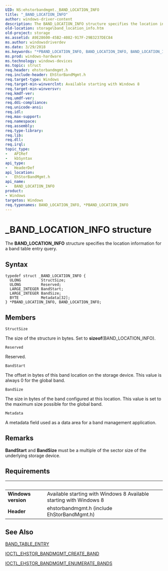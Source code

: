```yaml
---
UID: NS:ehstorbandmgmt._BAND_LOCATION_INFO
title: "_BAND_LOCATION_INFO"
author: windows-driver-content
description: The BAND_LOCATION_INFO structure specifies the location information for a band table entry query.
old-location: storage\band_location_info.htm
old-project: storage
ms.assetid: A9E28600-45B2-4082-917F-29B3237DEC84
ms.author: windowsdriverdev
ms.date: 3/29/2018
ms.keywords: "*PBAND_LOCATION_INFO, BAND_LOCATION_INFO, BAND_LOCATION_INFO structure [Storage Devices], PBAND_LOCATION_INFO, PBAND_LOCATION_INFO structure pointer [Storage Devices], _BAND_LOCATION_INFO, ehstorbandmgmt/BAND_LOCATION_INFO, ehstorbandmgmt/PBAND_LOCATION_INFO, storage.band_location_info"
ms.prod: windows-hardware
ms.technology: windows-devices
ms.topic: struct
req.header: ehstorbandmgmt.h
req.include-header: EhStorBandMgmt.h
req.target-type: Windows
req.target-min-winverclnt: Available starting with Windows 8
req.target-min-winversvr: 
req.kmdf-ver: 
req.umdf-ver: 
req.ddi-compliance: 
req.unicode-ansi: 
req.idl: 
req.max-support: 
req.namespace: 
req.assembly: 
req.type-library: 
req.lib: 
req.dll: 
req.irql: 
topic_type:
-	APIRef
-	kbSyntax
api_type:
-	HeaderDef
api_location:
-	EhStorBandMgmt.h
api_name:
-	BAND_LOCATION_INFO
product:
- Windows
targetos: Windows
req.typenames: BAND_LOCATION_INFO, *PBAND_LOCATION_INFO
---
```


# _BAND_LOCATION_INFO structure
The <b>BAND_LOCATION_INFO</b> structure specifies the location information for a band table entry query.

## Syntax
```
typedef struct _BAND_LOCATION_INFO {
  ULONG         StructSize;
  ULONG         Reserved;
  LARGE_INTEGER BandStart;
  LARGE_INTEGER BandSize;
  BYTE          Metadata[32];
} *PBAND_LOCATION_INFO, BAND_LOCATION_INFO;
```

## Members


`StructSize`

The size of the structure in bytes. Set to <b>sizeof</b>(BAND_LOCATION_INFO).

`Reserved`

Reserved.

`BandStart`

The offset in bytes of this band location on the storage device. This value is always 0 for the global band.

`BandSize`

The size in bytes of the band configured at this location. This value is set to the maximum size possible for the global band.

`Metadata`

A metadata field used as a data area for a band management application.

## Remarks
<b>BandStart</b> and <b>BandSize</b> must be a multiple of the sector size of the underlying storage device.

## Requirements
| &nbsp; | &nbsp; |
| ---- |:---- |
| **Windows version** | Available starting with Windows 8 Available starting with Windows 8 |
| **Header** | ehstorbandmgmt.h (include EhStorBandMgmt.h) |

## See Also

<a href="https://msdn.microsoft.com/library/windows/hardware/hh439578">BAND_TABLE_ENTRY</a>



<a href="https://msdn.microsoft.com/library/windows/hardware/hh451372">IOCTL_EHSTOR_BANDMGMT_CREATE_BAND</a>



<a href="https://msdn.microsoft.com/library/windows/hardware/hh451380">IOCTL_EHSTOR_BANDMGMT_ENUMERATE_BANDS</a>